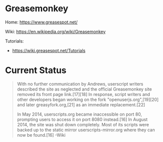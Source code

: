 # Greasemonkey
Home: https://www.greasespot.net/

Wiki: https://en.wikipedia.org/wiki/Greasemonkey

Tutorials:
- https://wiki.greasespot.net/Tutorials

# Current Status
>With no further communication by Andrews, userscript writers described the site as neglected and the official Greasemonkey site removed its front page link.[17][18] In response, script writers and other developers began working on the fork "openuserjs.org",[19][20] and later greasyfork.org,[21] as an immediate replacement.[22]
>
>In May 2014, userscripts.org became inaccessible on port 80, prompting users to access it on port 8080 instead.[16] In August 2014, the site was shut down completely. Most of its scripts were backed up to the static mirror userscripts-mirror.org where they can now be found.[16]
>-Wiki
